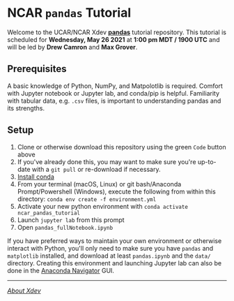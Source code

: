 NCAR `pandas` Tutorial
===
Welcome to the UCAR/NCAR Xdev [**pandas**](https://pandas.pydata.org) tutorial repository. This tutorial is scheduled for **Wednesday, May 26 2021** at **1:00 pm MDT / 1900 UTC** and will be led by **Drew Camron** and **Max Grover**.

## Prerequisites
A basic knowledge of Python, NumPy, and Matpolotlib is required. Comfort with Jupyter notebook or Jupyter lab, and conda/pip is helpful. Familiarity with tabular data, e.g. `.csv` files, is important to understanding pandas and its strengths.

## Setup
1. Clone or otherwise download this repository using the green `Code` button above
1. If you've already done this, you may want to make sure you're up-to-date with a `git pull` or re-download if necessary.
1. [Install conda](https://conda.io/projects/conda/en/latest/user-guide/install/index.html)
1. From your terminal (macOS, Linux) or git bash/Anaconda Prompt/Powershell (Windows), execute the following from within this directory: `conda env create -f environment.yml`
1. Activate your new python environment with `conda activate ncar_pandas_tutorial`
1. Launch `jupyter lab` from this prompt
1. Open `pandas_fullNotebook.ipynb`

If you have preferred ways to maintain your own environment or otherwise interact with Python, you'll only need to make sure you have `pandas` and `matplotlib` installed, and download at least `pandas.ipynb` and the `data/` directory. Creating this environment and launching Jupyter lab can also be done in the [Anaconda Navigator](https://docs.anaconda.com/anaconda/install/) GUI.

---
[*About Xdev*](https://ncar.github.io/xdev/)
